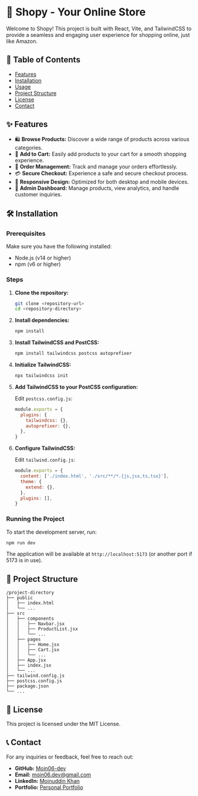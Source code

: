 
# 🛒 Shopy - Your Online Store

Welcome to Shopy! This project is built with React, Vite, and TailwindCSS to provide a seamless and engaging user experience for shopping online, just like Amazon.

## 📜 Table of Contents

- [Features](#features)
- [Installation](#installation)
- [Usage](#usage)
- [Project Structure](#project-structure)
- [License](#license)
- [Contact](#contact)

## ✨ Features

- 🛍️ **Browse Products:** Discover a wide range of products across various categories.
- 🛒 **Add to Cart:** Easily add products to your cart for a smooth shopping experience.
- 🔄 **Order Management:** Track and manage your orders effortlessly.
- 💳 **Secure Checkout:** Experience a safe and secure checkout process.
- 📱 **Responsive Design:** Optimized for both desktop and mobile devices.
- 🔧 **Admin Dashboard:** Manage products, view analytics, and handle customer inquiries.

## 🛠️ Installation

### Prerequisites

Make sure you have the following installed:

- Node.js (v14 or higher)
- npm (v6 or higher)

### Steps

1. **Clone the repository:**

    ```sh
    git clone <repository-url>
    cd <repository-directory>
    ```

2. **Install dependencies:**

    ```sh
    npm install
    ```

3. **Install TailwindCSS and PostCSS:**

    ```sh
    npm install tailwindcss postcss autoprefixer
    ```

4. **Initialize TailwindCSS:**

    ```sh
    npx tailwindcss init
    ```

5. **Add TailwindCSS to your PostCSS configuration:**

    Edit `postcss.config.js`:

    ```javascript
    module.exports = {
      plugins: {
        tailwindcss: {},
        autoprefixer: {},
      },
    }
    ```

6. **Configure TailwindCSS:**

    Edit `tailwind.config.js`:

    ```javascript
    module.exports = {
      content: ['./index.html', './src/**/*.{js,jsx,ts,tsx}'],
      theme: {
        extend: {},
      },
      plugins: [],
    }
    ```

### Running the Project

To start the development server, run:

```sh
npm run dev
```

The application will be available at `http://localhost:5173` (or another port if 5173 is in use).

## 📂 Project Structure

```
/project-directory
├── public
│   ├── index.html
│   └── ...
├── src
│   ├── components
│   │   ├── Navbar.jsx
│   │   ├── ProductList.jsx
│   │   └── ...
│   ├── pages
│   │   ├── Home.jsx
│   │   ├── Cart.jsx
│   │   └── ...
│   ├── App.jsx
│   ├── index.jsx
│   └── ...
├── tailwind.config.js
├── postcss.config.js
├── package.json
└── ...
```

## 📜 License

This project is licensed under the MIT License.

## 📞 Contact

For any inquiries or feedback, feel free to reach out:

- **GitHub:** [Moin06-dev](https://github.com/Moin06-dev/)
- **Email:** [moin06.dev@gmail.com](mailto:moin06.dev@gmail.com)
- **LinkedIn:** [Moinuddin Khan](https://www.linkedin.com/in/moinuddinkhan06)
- **Portfolio:** [Personal Portfolio](https://personal-portfolio-main-six.vercel.app/)
